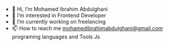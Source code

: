 - 👋 Hi, I’m Mohamed Ibrahim Abdulghani 
- 👀 I’m interested in Frontend Developer 
- 🌱 I’m currently working on freelancing
- 📫 How to reach me mohamedibrahimabdulghani@gmail.com
programing languages and Tools
Js
